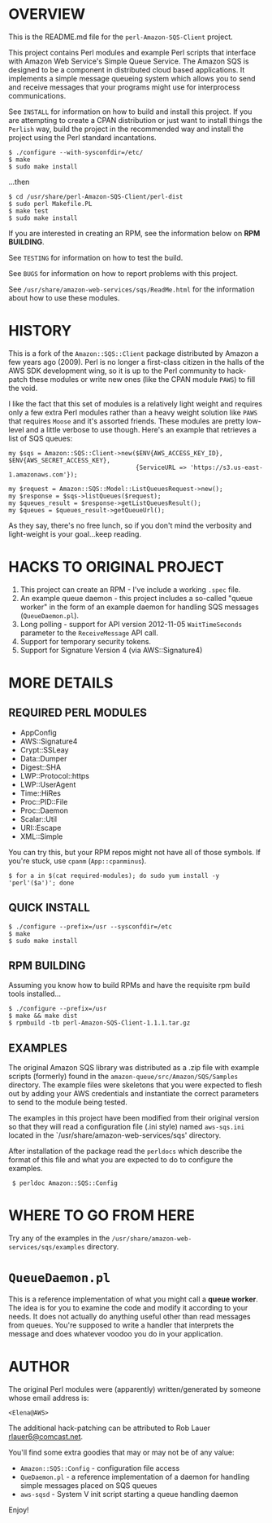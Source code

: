 # OVERVIEW

This is the README.md file for the `perl-Amazon-SQS-Client` project.

This project contains Perl modules and example Perl scripts that
interface with Amazon Web Service's Simple Queue Service.  The Amazon
SQS is designed to be a component in distributed cloud based
applications.  It implements a simple message queueing system which
allows you to send and receive messages that your programs might use
for interprocess communications.

See `INSTALL` for information on how to build and install this
project.  If you are attempting to create a CPAN distribution or just
want to install things the `Perlish` way, build the project in the
recommended way and install the project using the Perl standard
incantations.

```
$ ./configure --with-sysconfdir=/etc/
$ make
$ sudo make install
```
...then

```
$ cd /usr/share/perl-Amazon-SQS-Client/perl-dist
$ sudo perl Makefile.PL
$ make test
$ sudo make install
```

If you are interested in creating an RPM, see the information below on
**RPM BUILDING**.

See `TESTING` for information on how to test the build.

See `BUGS` for information on how to report problems with this
project.

See `/usr/share/amazon-web-services/sqs/ReadMe.html` for the
information about how to use these modules.

# HISTORY

This is a fork of the `Amazon::SQS::Client` package distributed by
Amazon a few years ago (2009).  Perl is no longer a first-class
citizen in the halls of the AWS SDK development wing, so it is
up to the Perl community to hack-patch these modules or write new ones
(like the CPAN module `PAWS`) to fill the void.

I like the fact that this set of modules is a relatively light weight
and requires only a few extra Perl modules rather than a heavy weight
solution like `PAWS` that requires `Moose` and it's assorted friends.
These modules are pretty low-level and a little verbose to use though.
Here's an example that retrieves a list of SQS queues:

```
my $sqs = Amazon::SQS::Client->new($ENV{AWS_ACCESS_KEY_ID}, $ENV{AWS_SECRET_ACCESS_KEY},
                                   {ServiceURL => 'https://s3.us-east-1.amazonaws.com'});

my $request = Amazon::SQS::Model::ListQueuesRequest->new();
my $response = $sqs->listQueues($request);
my $queues_result = $response->getListQueuesResult();
my $queues = $queues_result->getQueueUrl();
```

As they say, there's no free lunch, so if you don't mind the verbosity
and light-weight is your goal...keep reading.

# HACKS TO ORIGINAL PROJECT

1. This project can create an RPM - I've include a working `.spec`
file.
2. An example queue daemon - this project includes a so-called
"queue worker" in the form of an example daemon for handling SQS
messages (`QueueDaemon.pl`).
3. Long polling - support for API version 2012-11-05 `WaitTimeSeconds`
parameter to the `ReceiveMessage` API call.
4. Support for temporary security tokens.
5. Support for Signature Version 4 (via AWS::Signature4)

# MORE DETAILS

## REQUIRED PERL MODULES

* AppConfig
* AWS::Signature4
* Crypt::SSLeay
* Data::Dumper
* Digest::SHA
* LWP::Protocol::https
* LWP::UserAgent
* Time::HiRes
* Proc::PID::File
* Proc::Daemon
* Scalar::Util
* URI::Escape
* XML::Simple

You can try this, but your RPM repos might not have all of those
symbols.  If you're stuck, use `cpanm` (`App::cpanminus`).

```
$ for a in $(cat required-modules); do sudo yum install -y 'perl'($a')'; done
```

## QUICK INSTALL

```
$ ./configure --prefix=/usr --sysconfdir=/etc
$ make
$ sudo make install
```

## RPM BUILDING

Assuming you know how to build RPMs and have the requisite rpm build
tools installed...

```
$ ./configure --prefix=/usr
$ make && make dist
$ rpmbuild -tb perl-Amazon-SQS-Client-1.1.1.tar.gz
```

## EXAMPLES

The original Amazon SQS library was distributed as a .zip file with
example scripts (formerly) found in the
`amazon-queue/src/Amazon/SQS/Samples` directory.  The example files
were skeletons that you were expected to flesh out by adding your AWS
credentials and instantiate the correct parameters to send to the
module being tested.

The examples in this project have been modified from their original
version so that they will read a configuration file (.ini style) named
`aws-sqs.ini` located in the `/usr/share/amazon-web-services/sqs'
directory.

After installation of the package read the `perldocs` which describe the
format of this file and what you are expected to do to configure the
examples.

```
 $ perldoc Amazon::SQS::Config
```

# WHERE TO GO FROM HERE

Try any of the examples in the
`/usr/share/amazon-web-services/sqs/examples` directory.

# `QueueDaemon.pl`

This is a reference implementation of what you might call a **queue
worker**.  The idea is for you to examine the code and modify it
according to your needs.  It does not actually do anything useful
other than read messages from queues.  You're supposed to write a
handler that interprets the message and does whatever voodoo you do in
your application.

# AUTHOR

The original Perl modules were (apparently) written/generated by
someone whose email address is:

`<Elena@AWS>`

The additional hack-patching can be attributed to Rob Lauer
<rlauer6@comcast.net>.

You'll find some extra goodies that may or may not be of any value:

*  `Amazon::SQS::Config` - configuration file access
*  `QueDaemon.pl` - a reference implementation of a daemon for handling simple messages placed on SQS queues
*  `aws-sqsd` - System V init script starting a queue handling daemon

Enjoy!
